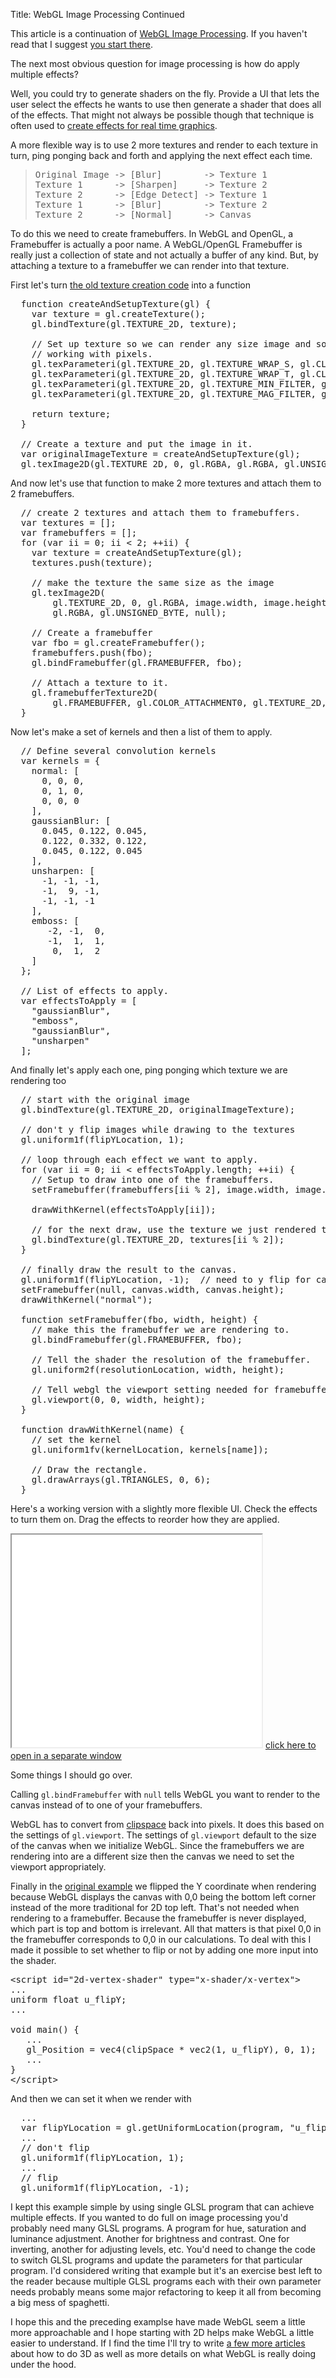 Title: WebGL Image Processing Continued

This article is a continuation of <a href="webgl-image-processing.html">WebGL Image Processing</a>. If you haven't read that I suggest <a href="webgl-image-processing.html">you start there</a>.

The next most obvious question for image processing is how do apply multiple effects?
<!--more-->
Well, you could try to generate shaders on the fly. Provide a UI that lets the user select the effects he wants to use then generate a shader that does all of the effects. That might not always be possible though that technique is often used to <a href="http://www.youtube.com/watch?v=cQUn0Zeh-0Q">create effects for real time graphics</a>.

A more flexible way is to use 2 more textures and render to each texture in turn, ping ponging back and forth and applying the next effect each time.

<blockquote><pre>Original Image -&gt; [Blur]        -&gt; Texture 1
Texture 1      -&gt; [Sharpen]     -&gt; Texture 2
Texture 2      -&gt; [Edge Detect] -&gt; Texture 1
Texture 1      -&gt; [Blur]        -&gt; Texture 2
Texture 2      -&gt; [Normal]      -&gt; Canvas</pre></blockquote>
To do this we need to create framebuffers. In WebGL and OpenGL, a Framebuffer is actually a poor name. A WebGL/OpenGL Framebuffer is really just a collection of state and not actually a buffer of any kind. But, by attaching a texture to a framebuffer we can render into that texture. 

First let's turn <a href="webgl-image-processing.html">the old texture creation code</a> into a function

<pre class="prettyprint">
  function createAndSetupTexture(gl) {
    var texture = gl.createTexture();
    gl.bindTexture(gl.TEXTURE_2D, texture);

    // Set up texture so we can render any size image and so we are
    // working with pixels.
    gl.texParameteri(gl.TEXTURE_2D, gl.TEXTURE_WRAP_S, gl.CLAMP_TO_EDGE);
    gl.texParameteri(gl.TEXTURE_2D, gl.TEXTURE_WRAP_T, gl.CLAMP_TO_EDGE);
    gl.texParameteri(gl.TEXTURE_2D, gl.TEXTURE_MIN_FILTER, gl.NEAREST);
    gl.texParameteri(gl.TEXTURE_2D, gl.TEXTURE_MAG_FILTER, gl.NEAREST);

    return texture;
  }

  // Create a texture and put the image in it.
  var originalImageTexture = createAndSetupTexture(gl);
  gl.texImage2D(gl.TEXTURE_2D, 0, gl.RGBA, gl.RGBA, gl.UNSIGNED_BYTE, image);
</pre>

And now let's use that function to make 2 more textures and attach them to 2 framebuffers.

<pre class="prettyprint">
  // create 2 textures and attach them to framebuffers.
  var textures = [];
  var framebuffers = [];
  for (var ii = 0; ii < 2; ++ii) {
    var texture = createAndSetupTexture(gl);
    textures.push(texture);

    // make the texture the same size as the image
    gl.texImage2D(
        gl.TEXTURE_2D, 0, gl.RGBA, image.width, image.height, 0,
        gl.RGBA, gl.UNSIGNED_BYTE, null);

    // Create a framebuffer
    var fbo = gl.createFramebuffer();
    framebuffers.push(fbo);
    gl.bindFramebuffer(gl.FRAMEBUFFER, fbo);

    // Attach a texture to it.
    gl.framebufferTexture2D(
        gl.FRAMEBUFFER, gl.COLOR_ATTACHMENT0, gl.TEXTURE_2D, texture, 0);
  }
</pre>

Now let's make a set of kernels and then a list of them to apply.

<pre class="prettyprint">
  // Define several convolution kernels
  var kernels = {
    normal: [
      0, 0, 0,
      0, 1, 0,
      0, 0, 0
    ],
    gaussianBlur: [
      0.045, 0.122, 0.045,
      0.122, 0.332, 0.122,
      0.045, 0.122, 0.045
    ],
    unsharpen: [
      -1, -1, -1,
      -1,  9, -1,
      -1, -1, -1
    ],
    emboss: [
       -2, -1,  0,
       -1,  1,  1,
        0,  1,  2
    ]
  };

  // List of effects to apply.
  var effectsToApply = [
    "gaussianBlur",
    "emboss",
    "gaussianBlur",
    "unsharpen"
  ];
</pre>

And finally let's apply each one, ping ponging which texture we are rendering too

<pre class="prettyprint">
  // start with the original image
  gl.bindTexture(gl.TEXTURE_2D, originalImageTexture);

  // don't y flip images while drawing to the textures
  gl.uniform1f(flipYLocation, 1);

  // loop through each effect we want to apply.
  for (var ii = 0; ii < effectsToApply.length; ++ii) {
    // Setup to draw into one of the framebuffers.
    setFramebuffer(framebuffers[ii % 2], image.width, image.height);

    drawWithKernel(effectsToApply[ii]);

    // for the next draw, use the texture we just rendered to.
    gl.bindTexture(gl.TEXTURE_2D, textures[ii % 2]);
  }

  // finally draw the result to the canvas.
  gl.uniform1f(flipYLocation, -1);  // need to y flip for canvas
  setFramebuffer(null, canvas.width, canvas.height);
  drawWithKernel("normal");

  function setFramebuffer(fbo, width, height) {
    // make this the framebuffer we are rendering to.
    gl.bindFramebuffer(gl.FRAMEBUFFER, fbo);

    // Tell the shader the resolution of the framebuffer.
    gl.uniform2f(resolutionLocation, width, height);

    // Tell webgl the viewport setting needed for framebuffer.
    gl.viewport(0, 0, width, height);
  }

  function drawWithKernel(name) {
    // set the kernel
    gl.uniform1fv(kernelLocation, kernels[name]);

    // Draw the rectangle.
    gl.drawArrays(gl.TRIANGLES, 0, 6);
  }
</pre>

Here's a working version with a slightly more flexible UI. Check the effects to turn them on. Drag the effects to reorder how they are applied.

<iframe class="webgl_example" width="400" height="340" src="../webgl-2d-image-processing.html"></iframe>
<a class="webgl_center" href="../webgl-2d-image-processing.html" target="_blank">click here to open in a separate window</a>

Some things I should go over.  

Calling <code>gl.bindFramebuffer</code> with <code>null</code> tells WebGL you want to render to the canvas instead of to one of your framebuffers.

WebGL has to convert from <a href="webgl-fundamentals.html">clipspace</a> back into pixels. It does this based on the settings of <code>gl.viewport</code>. The settings of <code>gl.viewport</code> default to the size of the canvas when we initialize WebGL. Since the framebuffers we are rendering into are a different size then the canvas we need to set the viewport appropriately.

Finally in the <a href="webgl-fundamentals.html">original example</a> we flipped the Y coordinate when rendering because WebGL displays the canvas with 0,0 being the bottom left corner instead of the more traditional for 2D top left. That's not needed when rendering to a framebuffer. Because the framebuffer is never displayed, which part is top and bottom is irrelevant. All that matters is that pixel 0,0 in the framebuffer corresponds to 0,0 in our calculations. To deal with this I made it possible to set whether to flip or not by adding one more input into the shader.

<pre class="prettyprint">
&lt;script id="2d-vertex-shader" type="x-shader/x-vertex"&gt;
...
uniform float u_flipY;
...

void main() {
   ...
   gl_Position = vec4(clipSpace * vec2(1, u_flipY), 0, 1);
   ...
}
&lt;/script&gt;
</pre>

And then we can set it when we render with

<pre class="prettyprint">
  ...
  var flipYLocation = gl.getUniformLocation(program, "u_flipY");
  ...
  // don't flip
  gl.uniform1f(flipYLocation, 1);
  ...
  // flip
  gl.uniform1f(flipYLocation, -1);
</pre>

I kept this example simple by using single GLSL program that can achieve multiple effects. If you wanted to do full on image processing you'd probably need many GLSL programs. A program for hue, saturation and luminance adjustment. Another for brightness and contrast. One for inverting, another for adjusting levels, etc. You'd need to change the code to switch GLSL programs and update the parameters for that particular program. I'd considered writing that example but it's an exercise best left to the reader because multiple GLSL programs each with their own parameter needs probably means some major refactoring to keep it all from becoming a big mess of spaghetti. 

I hope this and the preceding examplse have made WebGL seem a little more approachable and I hope starting with 2D helps make WebGL a little easier to understand. If I find the time I'll try to write <a href="webgl-2d-translation.html">a few more articles</a> about how to do 3D as well as more details on what WebGL is really doing under the hood.


